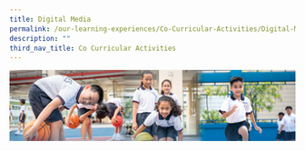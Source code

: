 ```yaml
---
title: Digital Media
permalink: /our-learning-experiences/Co-Curricular-Activities/Digital-Media/
description: ""
third_nav_title: Co Curricular Activities
---
```

![](/images/Our%20Learning%20Experiences.jpg)